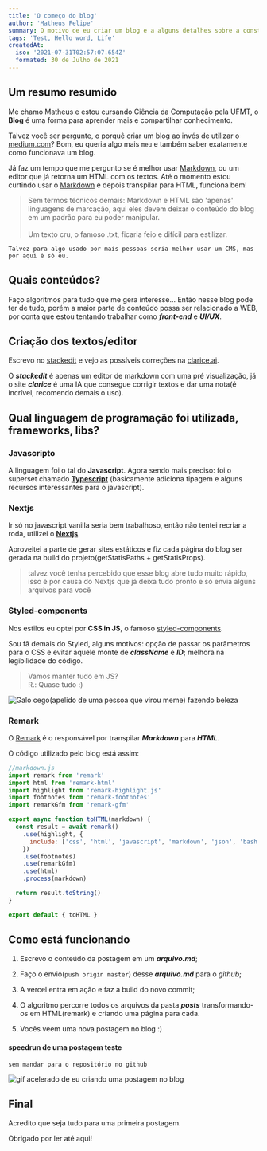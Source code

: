 ```yaml
---
title: 'O começo do blog'
author: 'Matheus Felipe'
summary: O motivo de eu criar um blog e a alguns detalhes sobre a construção dele
tags: 'Test, Hello word, Life'
createdAt:
  iso: '2021-07-31T02:57:07.654Z'
  formated: 30 de Julho de 2021
---
```


## Um resumo resumido

Me chamo Matheus e estou cursando Ciência da Computação pela UFMT, o **Blog** é uma forma para aprender mais e compartilhar conhecimento.

Talvez você ser pergunte, o porquê criar um blog ao invés de utilizar o [medium.com](https://medium.com)? Bom, eu queria algo mais `meu` e também saber exatamente como funcionava um blog.

Já faz um tempo que me pergunto se é melhor usar [Markdown](https://docs.pipz.com/central-de-ajuda/learning-center/guia-basico-de-markdown#open), ou um editor que já retorna um HTML com os textos. Até o momento estou curtindo usar o [Markdown](https://docs.pipz.com/central-de-ajuda/learning-center/guia-basico-de-markdown#open) e depois transpilar para HTML, funciona bem!

> Sem termos técnicos demais: Markdown e HTML são 'apenas' linguagens de marcação, aqui eles devem deixar o conteúdo do blog em um padrão para eu poder manipular.\
> \
> Um texto cru, o famoso .txt, ficaria feio e difícil para estilizar.

```
Talvez para algo usado por mais pessoas seria melhor usar um CMS, mas por aqui é só eu.
```

## Quais conteúdos?

Faço algoritmos para tudo que me gera interesse... Então nesse blog pode ter de tudo, porém a maior parte de conteúdo possa ser relacionado a WEB, por conta que estou tentando trabalhar como **_front-end_** e **_UI/UX_**.

## Criação dos textos/editor

Escrevo no [stackedit](https://stackedit.io/) e vejo as possíveis correções na [clarice.ai](clarice.ai).

O **_stackedit_** é apenas um editor de markdown com uma pré visualização, já o site **_clarice_** é uma IA que consegue corrigir textos e dar uma nota(é incrível, recomendo demais o uso).

## Qual linguagem de programação foi utilizada, frameworks, libs?

### Javascripto

A linguagem foi o tal do **Javascript**. Agora sendo mais preciso: foi o superset chamado **[Typescript](https://www.typescriptlang.org/)** (basicamente adiciona tipagem e alguns recursos interessantes para o javascript).

### Nextjs

Ir só no javascript vanilla seria bem trabalhoso, então não tentei recriar a roda, utilizei o **[Nextjs](https://nextjs.org/)**.

Aproveitei a parte de gerar sites estáticos e fiz cada página do blog ser gerada na build do projeto(getStatisPaths + getStatisProps).

> talvez você tenha percebido que esse blog abre tudo muito rápido, isso é por causa do Nextjs que já deixa tudo pronto e só envia alguns arquivos para você

### Styled-components

Nos estilos eu optei por **CSS in JS**, o famoso [styled-components](https://styled-components.com/).

Sou fã demais do Styled, alguns motivos: opção de passar os parâmetros para o CSS e evitar aquele monte de **_className_** e **_ID_**; melhora na legibilidade do código.

> Vamos manter tudo em JS? \
> R.: Quase tudo :)

![Galo cego(apelido de uma pessoa que virou meme) fazendo beleza](/content/memes/blz.gif)

### Remark

O [Remark](https://github.com/remarkjs/remark) é o responsável por transpilar **_Markdown_** para **_HTML_**.

O código utilizado pelo blog está assim:

```javascript
//markdown.js
import remark from 'remark'
import html from 'remark-html'
import highlight from 'remark-highlight.js'
import footnotes from 'remark-footnotes'
import remarkGfm from 'remark-gfm'

export async function toHTML(markdown) {
  const result = await remark()
    .use(highlight, {
      include: ['css', 'html', 'javascript', 'markdown', 'json', 'bash']
    })
    .use(footnotes)
    .use(remarkGfm)
    .use(html)
    .process(markdown)

  return result.toString()
}

export default { toHTML }
```

## Como está funcionando

1.  Escrevo o conteúdo da postagem em um **_arquivo.md_**;

2.  Faço o envio(`push origin master`) desse **_arquivo.md_** para o _github_;

3.  A vercel entra em ação e faz a build do novo commit;

4.  O algoritmo percorre todos os arquivos da pasta **_posts_** transformando-os em HTML(remark) e criando uma página para cada.

5.  Vocês veem uma nova postagem no blog :)

#### speedrun de uma postagem teste

```
sem mandar para o repositório no github
```

![gif acelerado de eu criando uma postagem no blog](/content/speedrun.gif)

## Final

Acredito que seja tudo para uma primeira postagem.

Obrigado por ler até aqui!
